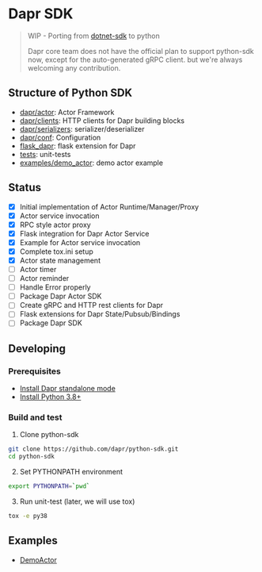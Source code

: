 # Dapr SDK

> WIP - Porting from [dotnet-sdk](https://github.com/dapr/dotnet-sdk) to python
> 
> Dapr core team does not have the official plan to support python-sdk now, except for the auto-generated gRPC client. but we're always welcoming any contribution.

## Structure of Python SDK

* [dapr/actor](./dapr/actor): Actor Framework
* [dapr/clients](./dapr/clients): HTTP clients for Dapr building blocks
* [dapr/serializers](./dapr/serializers): serializer/deserializer
* [dapr/conf](./dapr/conf): Configuration
* [flask_dapr](./flask_dapr): flask extension for Dapr
* [tests](./tests/): unit-tests
* [examples/demo_actor](./examples/demo_actor): demo actor example

## Status

* [x] Initial implementation of Actor Runtime/Manager/Proxy
* [x] Actor service invocation
* [x] RPC style actor proxy
* [x] Flask integration for Dapr Actor Service
* [x] Example for Actor service invocation
* [x] Complete tox.ini setup
* [x] Actor state management
* [ ] Actor timer
* [ ] Actor reminder
* [ ] Handle Error properly
* [ ] Package Dapr Actor SDK
* [ ] Create gRPC and HTTP rest clients for Dapr
* [ ] Flask extensions for Dapr State/Pubsub/Bindings
* [ ] Package Dapr SDK

## Developing

### Prerequisites

* [Install Dapr standalone mode](https://github.com/dapr/cli#install-dapr-on-your-local-machine-standalone)
* [Install Python 3.8+](https://www.python.org/downloads/)

### Build and test

1. Clone python-sdk
```bash
git clone https://github.com/dapr/python-sdk.git
cd python-sdk
```
2. Set PYTHONPATH environment
```bash
export PYTHONPATH=`pwd`
```
3. Run unit-test (later, we will use tox)
```bash
tox -e py38
```

## Examples

* [DemoActor](./examples/demo_actor)